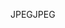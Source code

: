 <span data-ttu-id="53344-101">JPEG</span><span class="sxs-lookup"><span data-stu-id="53344-101">JPEG</span></span>